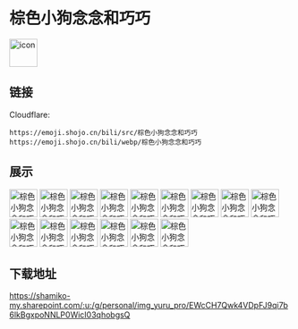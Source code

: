 # 棕色小狗念念和巧巧
<img src="https://emoji.shojo.cn/bili/src/棕色小狗念念和巧巧/icon.png" width="50" height="50" alt="icon">

## 链接
Cloudflare:
```
https://emoji.shojo.cn/bili/src/棕色小狗念念和巧巧
https://emoji.shojo.cn/bili/webp/棕色小狗念念和巧巧
```
## 展示
<img src="https://emoji.shojo.cn/bili/src/棕色小狗念念和巧巧/棕色小狗念念和巧巧-哭哭.png" width="50" height="50" alt="棕色小狗念念和巧巧-哭哭">
<img src="https://emoji.shojo.cn/bili/src/棕色小狗念念和巧巧/棕色小狗念念和巧巧-中.png" width="50" height="50" alt="棕色小狗念念和巧巧-中">
<img src="https://emoji.shojo.cn/bili/src/棕色小狗念念和巧巧/棕色小狗念念和巧巧-摸鱼.png" width="50" height="50" alt="棕色小狗念念和巧巧-摸鱼">
<img src="https://emoji.shojo.cn/bili/src/棕色小狗念念和巧巧/棕色小狗念念和巧巧-汗颜.png" width="50" height="50" alt="棕色小狗念念和巧巧-汗颜">
<img src="https://emoji.shojo.cn/bili/src/棕色小狗念念和巧巧/棕色小狗念念和巧巧-卷.png" width="50" height="50" alt="棕色小狗念念和巧巧-卷">
<img src="https://emoji.shojo.cn/bili/src/棕色小狗念念和巧巧/棕色小狗念念和巧巧-求求你.png" width="50" height="50" alt="棕色小狗念念和巧巧-求求你">
<img src="https://emoji.shojo.cn/bili/src/棕色小狗念念和巧巧/棕色小狗念念和巧巧-心动.png" width="50" height="50" alt="棕色小狗念念和巧巧-心动">
<img src="https://emoji.shojo.cn/bili/src/棕色小狗念念和巧巧/棕色小狗念念和巧巧-贴贴.png" width="50" height="50" alt="棕色小狗念念和巧巧-贴贴">
<img src="https://emoji.shojo.cn/bili/src/棕色小狗念念和巧巧/棕色小狗念念和巧巧-不贴了.png" width="50" height="50" alt="棕色小狗念念和巧巧-不贴了">
<img src="https://emoji.shojo.cn/bili/src/棕色小狗念念和巧巧/棕色小狗念念和巧巧-变猪.png" width="50" height="50" alt="棕色小狗念念和巧巧-变猪">
<img src="https://emoji.shojo.cn/bili/src/棕色小狗念念和巧巧/棕色小狗念念和巧巧-略略略.png" width="50" height="50" alt="棕色小狗念念和巧巧-略略略">
<img src="https://emoji.shojo.cn/bili/src/棕色小狗念念和巧巧/棕色小狗念念和巧巧-睡了.png" width="50" height="50" alt="棕色小狗念念和巧巧-睡了">
<img src="https://emoji.shojo.cn/bili/src/棕色小狗念念和巧巧/棕色小狗念念和巧巧-记仇.png" width="50" height="50" alt="棕色小狗念念和巧巧-记仇">
<img src="https://emoji.shojo.cn/bili/src/棕色小狗念念和巧巧/棕色小狗念念和巧巧-打卡.png" width="50" height="50" alt="棕色小狗念念和巧巧-打卡">
<img src="https://emoji.shojo.cn/bili/src/棕色小狗念念和巧巧/棕色小狗念念和巧巧-快跑.png" width="50" height="50" alt="棕色小狗念念和巧巧-快跑">

## 下载地址

https://shamiko-my.sharepoint.com/:u:/g/personal/img_yuru_pro/EWcCH7Qwk4VDpFJ9qi7b6lkBgxpoNNLP0WicI03qhobgsQ